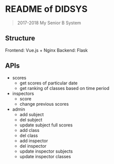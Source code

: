 # README of DIDSYS
> 2017-2018 My Senior B System

## Structure
Frontend: Vue.js + Nginx
Backend: Flask

## APIs
+ scores
    - get scores of particular date
    - get ranking of classes based on time period
+ inspectors
    - score
    - change previous scores
+ admin
    - add subject
    - del subject
    - update subject full scores
    - add class
    - del class
    - add inspector
    - del inspector
    - update inspector subjects 
    - update inspector classes

